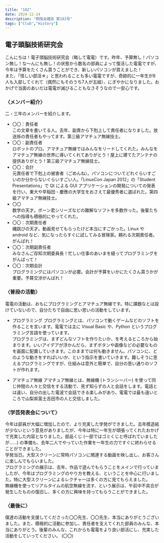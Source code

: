 ```yaml
---
title: "182"
date: 2024-12-24
description: "桐陰会雑誌 第182号"
tags: ["Club","History"]
---
```


## 電子頭脳技術研究会
こんにちは！電子頭脳技術研究会（略して電電）です。昨年、予算無し！パソコン無し！な～んにも無し！の状態から数名の部員によって復活した電電ですが、今年は予算をたくさん貰うことができ、新しいパソコンが買えました！<br>
また、「怪しい部活☆」と思われることも多い電電ですが、奇跡的に一年生が8人も入部してくれて（偶然にもそのうち7人が五組）、にぎやかになりました。おかげで当面のあいだは電電が滅びることもなさそうなので一安心です。

### 〈メンバー紹介〉
二・三年のメンバーを紹介します。
- 〇〇：責任者<br>
この文章を書いてる人。去年、副責から下剋上して責任者になりました。放送係の責任者もやってます。第三級アマチュア無線技士。
- 〇〇：副責任者<br>
ロボットのプロ。アマチュア無線ではみんなをリードしてくれた。みんなをアマチュア無線の世界に導いてくれてありがとう！屋上に建てたアンテナの提供ありがとう！第三級アマチュア無線技士。
- 〇〇：会計<br>
元責任者で下剋上の被害者（ごめんね）。パソコンについてどれぐらいすごいのか分からないぐらいすごい人。「LinuxCon Japan 2012」の「Student Presentations」で Qt による GUI アプリケーションの開発についての発表を行い、東大や早稲田・慶應の大学生をおさえて最優秀者に選ばれた。第四級アマチュア無線技士。
- 〇〇<br>
数学の天才。ボーン君シリーズなどの難解なソフトを多数作った。後輩たちへの指導も積極的にやってくれた。
- 〇〇：次期責任者<br>
縄跳びの天才。動画見せてもらったけど本当にすごかった。Linux や android など、気になったらすぐに試してみる冒険家。頼れる次期責任者。がんばれ！
- 〇〇：次期副責任者<br>
みなさんご存知次期委員長！忙しい仕事のあいまを縫ってプログラミングをがんばって！
- 〇〇：次期会計<br>
プログラミングにはパソコンが必要。会計が予算をいかにたくさん貰うかが重要。予算交渉がんばれ！

### 〈普段の活動〉
電電の活動は、おもにプログラミングとアマチュア無線です。特に課題なとは設けていないので、自分たちで自由に思い思いの活動をしています。

- プログラミング
プログラミングとは、パソコンで動くゲームなどのソフトを作ることを言います。電電では主に Visual Basic や、Python というプログラミング言語を使っています。<br>
プログラミングは、まずどんなソフトを作りたいか、を考えるところから始まります。いいアイデアが浮かんだら、まずボタンや画像などの必要なものを画面に配置していきます。このままでは何も動きません。パソコンに、どのような動きをすればいいか、という指示を書いていきます。難しそうに思えるプログラミングですが、仕組みは意外と簡単で、自分の思い通りのソフトが作れます。

- アマチュア無線
アマチュア無線とは、無線機 (トランシーバー) を使って同じ仲間の人々と交信をする活動で、見ず知らずの人と会話をします。電話とは違い、自分の出した電波で会話できる楽しみがあり、電電では最も遠いところで山梨県富士吉田市の人と交信しました。

### 〈学芸発表会について〉
今年は部員が大幅に増加したので、より充実した学発ができました。去年模造紙が少ないという意見がありましたが、今年は特に一年生が頑張ってくれたおかげで充実した内容となりました。部品くじ (一部ではゴミくじと呼ばれていましたが‥‥‥) の準備も、去年二人でやっていた作業を一年生の力ですぐに終わらせることができました。<br>
学発当日。大型スクリーンに常時パソコンに関連する動画を映し出し、お客さんに楽しんでもらいました。<br>
プログラミングの展示は、去年、作品で遊んでもらうことをメインで行っていましたが、今年はプログラミングのやり方を教える、ということを中心に行いました。特に大型スクリーンによるレクチャーは多くの方に見てもらえました。<br>
無線機を使ってリアルタイムの航空無線を流す、という展示は、午前中不具合が発生したものの復旧し、多くの方に興味を持ってもらうことができました。

### 〈最後に〉
僕達の活動を支援してくださった〇〇先生、〇〇先生、本当にありがとうございました。また、積極的に活動に参加し、責任者を支えてくれた部員のみんな、本当にありがとう。後輩のみんな、これからも電電をより良い部活にし、充実した活動をしていってください。
(〇〇)